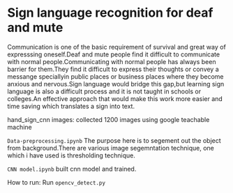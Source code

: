 # Sign language recognition for deaf and mute

Communication is one of the basic requirement of survival and great way of expresssing oneself.Deaf and mute people find it difficult to communicate with normal people.Communicating with normal people has always been barrier for them.They find it difficult to express their thoughts or convey a messange speciallyin public places or business places where they become anxious and nervous.Sign language would bridge this gap,but learning sign language is also a difficult process and it is not taught in schools or colleges.An effective approach that would make this work more easier and time saving which translates a sign into text.

hand_sign_cnn
images:
collected 1200 images using google teachable machine

```Data-preprocessing.ipynb```
The purpose here is to segement out the object from background.There are various image segemntation technique,
one which i have used is thresholding technique.

```CNN model.ipynb```
built cnn model and trained.

How to run:
Run ```opencv_detect.py```
